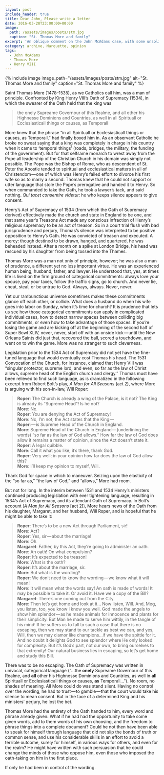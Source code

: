 ```yaml
---
layout: post
include_header: true
title: Dear John, Please write a letter
date: 2016-03-28T23:00:00+00:00
image:
  path: /assets/images/posts/stm.jpg
  caption: "St. Thomas More and family"
excerpt: 'An oblique comment on the John McAdams case, with some unsolicited advice.'
category: archive, Marquette, opinion
tags:
  - John McAdams
  - Thomas More
  - Henry VIII
---
```

{% include image image_path="/assets/images/posts/stm.jpg" alt="St. Thomas More and family" caption="St. Thomas More and family" %}

Saint Thomas More (1478–1535), as we Catholics call him, was a man of principle. Confronted by King Henry VIII’s Oath of Supremacy (1534), in which the swearer of the Oath held that the king was

> the onely Supreame Governour of this Realme, and all other his Highnesse Dominions and Countries, as well in all Spirituall or Ecclesiasticall things or causes, as Temporall

More knew that the phrase “in all Spirituall or Ecclesiasticall things or causes, as Temporall,” had finally boxed him in. As an observant Catholic he broke no sweat saying that a king was completely in charge in his country when it came to ‘temporal things’ (roads, bridges, the military, the funding of the government). But for that selfsame monarch to wrest away from the Pope all leadership of the Christian Church in his domain was simply not possible. The Pope was the Bishop of Rome, who as descendent of St. Peter the Apostle tended to spiritual and ecclesiastical matters in all of Christendom — one of which was Henry’s failed effort to divorce his first wife so as to marry a second. Thomas knew that he could not support or utter language that stole the Pope’s prerogative and handed it to Henry. So when commanded to take the Oath, he took a lawyer’s tack, and said nothing. _Qui tacet consentire videtur:_ he who keeps silence appears to give consent.

Henry’s Act of Supremacy of 1534 (from which the Oath of Supremacy derived) effectively made the church and state in England to be one, and that same year’s Treasons Act made any conscious infraction of Henry’s religious supremacy to be an act of treason. So in a court trial flush with bad jurisprudence and perjury, Thomas’s silence was interpreted to be positive opposition to Henry’s Oath. He was convicted of treason and executed. A mercy: though destined to be drawn, hanged, and quartered, he was beheaded instead. After a month on a spike at London Bridge, his head was rescued by his daughter from being tossed into the Thames.

Thomas More was a man not only of principle, however; he was also a man of prudence, a different yet no less important virtue. He was an experienced human being, husband, father, and lawyer. He understood that, yes, at times life is lived on the firm ground of categorical commitments: always love your spouse, pay your taxes, follow the traffic signs, go to church. And never lie, cheat, steal, or be untrue to God. Always, always. Never, never.

Yet our rambunctious universe sometimes makes these commitments glance off each other, or collide. What does a husband do when his wife goes into labor on Sunday, when it’s time for church? It is prudence that lets us see how those categorical commitments can apply in complicated individual cases, how to detect narrow spaces between colliding big commitments, or even how to take advantage of those spaces. If you’re losing the game and are kicking off at the beginning of the second half of Super Bowl XLIV, never, never, start off with an onside kick — until the New Orleans Saints did just that, recovered the ball, scored a touchdown, and went on to win the game. More was no stranger to such cleverness.

Legislation prior to the 1534 Act of Supremacy did not yet have the fine-tuned language that would eventually cost Thomas his head. The 1531 Convocation of the Church, for instance, claimed that Henry VIII was “singular protector, supreme lord, and even, so far as the law of Christ allows, supreme head of the English church and clergy.” Thomas must have been relieved to find such language, as is dramatized in the following excerpt from Robert Bolt’s play, _A Man for All Seasons_ (act 2), where More is arguing with his son-in-law, Will Roper:

> **Roper**: The Church is already a wing of the Palace, is it not? The King is already its “Supreme Head”! Is he not?  
> **More**: No.  
> **Roper**: You are denying the Act of Supremacy!  
> **More**: No, I’m not; the Act states that the King —  
> **Roper**: — is Supreme Head of the Church in England.  
> **More**: Supreme Head of the Church in England — (underlining the words) “so far as the law of God allows.” How far the law of God does allow it remains a matter of opinion, since the Act doesn’t state it.  
> **Roper**: A legal quibble.  
> **More**: Call it what you like, it’s there, thank God.  
> **Roper**: Very well; in your opinion how far does the law of God allow this?  
> **More**: I’ll keep my opinion to myself, Will.

Thank God for space in which to maneuver. Seizing upon the elasticity of the “so far as,” “the law of God,” and “allows,” More had room.

But not for long. In the interim between 1531 and 1534 Henry’s ministers continued producing legislation with ever tightening language, resulting in 1534’s Act of Supremacy, and its attendant Oath of Supremacy. In Bolt’s account (_A Man for All Seasons_ [act 2]), More hears news of the Oath from his daughter, Margaret, and her husband, Will Roper, and is hopeful that he might be able to take it:

> **Roper**: There’s to be a new Act through Parliament, sir!  
> **More**: Act?  
> **Roper**: Yes, sir — about the marriage!  
> **More**: Oh.  
> **Margaret**: Father, by this Act, they’re going to administer an oath.  
> **More**: An oath! On what compulsion?  
> **Roper**: It’s expected to be treason!  
> **More**: What is the oath?  
> **Roper**: It’s about the marriage, sir.  
> **More**: But what is the wording?  
> **Roper**: We don’t need to know the wording — we know what it will mean!  
> **More**: It will mean what the words say! An oath is made of words! It may be possible to take it. Or avoid it. Have we a copy of the Bill?  
> **Margaret**: There’s one coming out from the City.  
> **More**: Then let’s get home and look at it… Now listen, Will. And, Meg, you listen, too, you know I know you well. God made the angels to show him splendor — as he made animals for innocence and plants for their simplicity. But Man he made to serve him wittily, in the tangle of his mind! If he suffers us to fall to such a case that there is no escaping, then we may stand to our tackle as best we can, and yes, Will, then we may clamor like champions…if we have the spittle for it. And no doubt it delights God to see splendor where He only looked for complexity. But it’s God’s part, not our own, to bring ourselves to that extremity! Our natural business lies in escaping, so let’s get home and study this Bill.

There was to be no escaping. The Oath of Supremacy was written in univocal, categorical language (“…the **onely** Supreame Governour of this Realme, and **all** other his Highnesse Dominions and Countries, as well in **all** Spirituall or Ecclesiasticall things or causes, **as** Temporall…”). No room, no shades of meaning. All More could do was stand silent. Having no control over the wording, he had to trust — to gamble — that the court would take his silence to mean consent. But in the face of a determined King and his ministers’ perjury, he lost the bet.

Thomas More had the entirety of the Oath handed to him, every word and phrase already given. What if he had had the opportunity to take some given words, add to them words of his own choosing, and the freedom to phrase things into a complete document? Could he not then have been able to speak for himself through language that did not slip the bonds of truth or common sense, and use his considerable skills in an effort to avoid a terrible outcome, surely for himself, in various ways for others, and even for the realm? He might have written with such persuasion that he could change the minds of those who oppose him, even those who imposed the oath-taking on him in the first place.

If only he had been in control of the wording.
